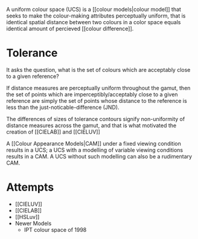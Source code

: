 A uniform colour space (UCS) is a [[colour models|colour model]] that seeks to make the colour-making attributes perceptually uniform, that is identical spatial distance between two colours in a color space equals identical amount of percieved [[colour difference]].

# Tolerance
It asks the question, what is the set of colours which are acceptably close to a given reference?

If distance measures are perceptually uniform throughout the gamut, then the set of points which are imperceptibly/acceptably close to a given reference are simply the set of points whose distance to the reference is less than the just-noticable-difference (JND).

The differences of sizes of tolerance contours signify non-uniformity of distance measures across the gamut, and that is what motivated the creation of [[CIELAB]] and [[CIELUV]]

A [[Colour Appearance Models|CAM]] under a fixed viewing condition results in a UCS; a UCS with a modelling of variable viewing conditions results in a CAM. A UCS without such modelling can also be a rudimentary CAM.

# Attempts
- [[CIELUV]]
- [[CIELAB]]
- [[HSLuv]]
- Newer Models
	- IPT colour space of 1998